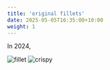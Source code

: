 ```yaml
---
title: 'original fillets'
date: 2025-05-05T16:35:00+10:00
weight: 1
---
```

In 2024, 

![fillet](../images/fillet.jpg)
![crispy](../images/crispy.jpg)
